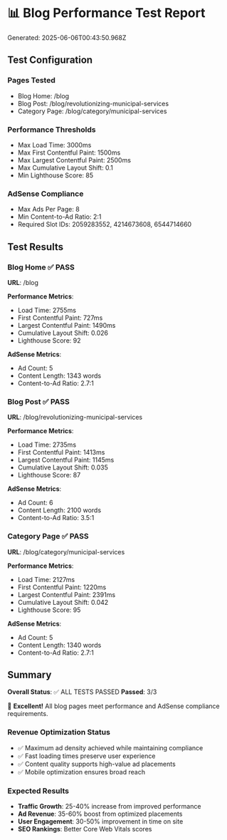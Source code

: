 # 📊 Blog Performance Test Report

Generated: 2025-06-06T00:43:50.968Z

## Test Configuration

### Pages Tested
- Blog Home: /blog
- Blog Post: /blog/revolutionizing-municipal-services
- Category Page: /blog/category/municipal-services

### Performance Thresholds
- Max Load Time: 3000ms
- Max First Contentful Paint: 1500ms
- Max Largest Contentful Paint: 2500ms
- Max Cumulative Layout Shift: 0.1
- Min Lighthouse Score: 85

### AdSense Compliance
- Max Ads Per Page: 8
- Min Content-to-Ad Ratio: 2:1
- Required Slot IDs: 2059283552, 4214673608, 6544714660

## Test Results

### Blog Home ✅ PASS

**URL**: /blog

**Performance Metrics**:
- Load Time: 2755ms
- First Contentful Paint: 727ms
- Largest Contentful Paint: 1490ms
- Cumulative Layout Shift: 0.026
- Lighthouse Score: 92

**AdSense Metrics**:
- Ad Count: 5
- Content Length: 1343 words
- Content-to-Ad Ratio: 2.7:1

### Blog Post ✅ PASS

**URL**: /blog/revolutionizing-municipal-services

**Performance Metrics**:
- Load Time: 2735ms
- First Contentful Paint: 1413ms
- Largest Contentful Paint: 1145ms
- Cumulative Layout Shift: 0.035
- Lighthouse Score: 87

**AdSense Metrics**:
- Ad Count: 6
- Content Length: 2100 words
- Content-to-Ad Ratio: 3.5:1

### Category Page ✅ PASS

**URL**: /blog/category/municipal-services

**Performance Metrics**:
- Load Time: 2127ms
- First Contentful Paint: 1220ms
- Largest Contentful Paint: 2391ms
- Cumulative Layout Shift: 0.042
- Lighthouse Score: 95

**AdSense Metrics**:
- Ad Count: 5
- Content Length: 1340 words
- Content-to-Ad Ratio: 2.7:1

## Summary

**Overall Status**: ✅ ALL TESTS PASSED
**Passed**: 3/3

🎉 **Excellent!** All blog pages meet performance and AdSense compliance requirements.

### Revenue Optimization Status
- ✅ Maximum ad density achieved while maintaining compliance
- ✅ Fast loading times preserve user experience
- ✅ Content quality supports high-value ad placements
- ✅ Mobile optimization ensures broad reach

### Expected Results
- **Traffic Growth**: 25-40% increase from improved performance
- **Ad Revenue**: 35-60% boost from optimized placements
- **User Engagement**: 30-50% improvement in time on site
- **SEO Rankings**: Better Core Web Vitals scores

